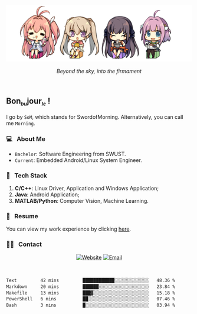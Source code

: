 <img src="./pic/Aokana.png">
<p align="center"><em>Beyond the sky, into the firmament</em></p>

<br/>

## Bon<sub><em><font size=2>bu</font></em></sub>jour<sub><em><font size=2>le</font></em></sub> !

I go by `SoM`, which stands for SwordofMorning. Alternatively, you can call me `Morning`.

### 💻 &nbsp; About Me

- `Bachelor`: Software Engineering from SWUST.
- `Current`: Embedded Android/Linux System Engineer.

### 🔧 &nbsp; Tech Stack

1. **C/C++**: Linux Driver, Application and Windows Application;
2. **Java**: Android Application;
3. **MATLAB/Python**: Computer Vision, Machine Learning.

### 📝 &nbsp; Resume

You can view my work experience by clicking <a href="https://swordofmorning.com/index.php/contact/">here</a>.

### 🤝🏻 &nbsp; Contact

<p align="center">
<a href="https://swordofmorning.com/"><img alt="Website" src="https://img.shields.io/badge/Website-swordofmorning.com-blue?style=flat-square&logo=google-chrome"></a>
<a href="mailto:master@xiaojintao.email
"><img alt="Email" src="https://img.shields.io/badge/Email-master@xiaojintao.email-blue?style=flat-square&logo=gmail"></a>
</p>

<br/>

<!--START_SECTION:waka-->

```txt
Text         42 mins         ████████████░░░░░░░░░░░░░   48.36 %
Markdown     20 mins         ██████░░░░░░░░░░░░░░░░░░░   23.84 %
Makefile     13 mins         ███▓░░░░░░░░░░░░░░░░░░░░░   15.18 %
PowerShell   6 mins          ██░░░░░░░░░░░░░░░░░░░░░░░   07.46 %
Bash         3 mins          █░░░░░░░░░░░░░░░░░░░░░░░░   03.94 %
```

<!--END_SECTION:waka-->
